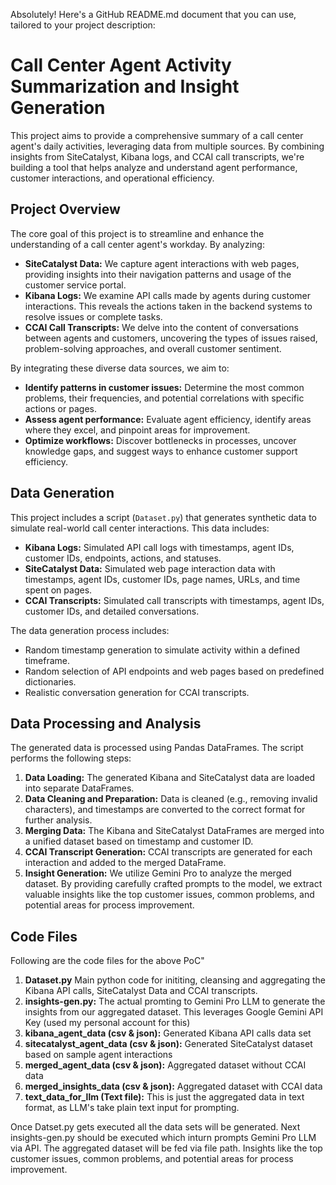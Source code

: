 Absolutely! Here's a GitHub README.md document that you can use, tailored to your project description:

# Call Center Agent Activity Summarization and Insight Generation

This project aims to provide a comprehensive summary of a call center agent's daily activities, leveraging data from multiple sources. By combining insights from SiteCatalyst, Kibana logs, and CCAI call transcripts, we're building a tool that helps analyze and understand agent performance, customer interactions, and operational efficiency.

## Project Overview

The core goal of this project is to streamline and enhance the understanding of a call center agent's workday. By analyzing:

- **SiteCatalyst Data:** We capture agent interactions with web pages, providing insights into their navigation patterns and usage of the customer service portal.
- **Kibana Logs:** We examine API calls made by agents during customer interactions. This reveals the actions taken in the backend systems to resolve issues or complete tasks.
- **CCAI Call Transcripts:** We delve into the content of conversations between agents and customers, uncovering the types of issues raised, problem-solving approaches, and overall customer sentiment.

By integrating these diverse data sources, we aim to:

- **Identify patterns in customer issues:** Determine the most common problems, their frequencies, and potential correlations with specific actions or pages.
- **Assess agent performance:** Evaluate agent efficiency, identify areas where they excel, and pinpoint areas for improvement.
- **Optimize workflows:** Discover bottlenecks in processes, uncover knowledge gaps, and suggest ways to enhance customer support efficiency.

## Data Generation

This project includes a script (`Dataset.py`) that generates synthetic data to simulate real-world call center interactions. This data includes:

- **Kibana Logs:** Simulated API call logs with timestamps, agent IDs, customer IDs, endpoints, actions, and statuses.
- **SiteCatalyst Data:** Simulated web page interaction data with timestamps, agent IDs, customer IDs, page names, URLs, and time spent on pages.
- **CCAI Transcripts:** Simulated call transcripts with timestamps, agent IDs, customer IDs, and detailed conversations.

The data generation process includes:

- Random timestamp generation to simulate activity within a defined timeframe.
- Random selection of API endpoints and web pages based on predefined dictionaries.
- Realistic conversation generation for CCAI transcripts.

## Data Processing and Analysis

The generated data is processed using Pandas DataFrames. The script performs the following steps:

1. **Data Loading:** The generated Kibana and SiteCatalyst data are loaded into separate DataFrames.
2. **Data Cleaning and Preparation:** Data is cleaned (e.g., removing invalid characters), and timestamps are converted to the correct format for further analysis.
3. **Merging Data:** The Kibana and SiteCatalyst DataFrames are merged into a unified dataset based on timestamp and customer ID.
4. **CCAI Transcript Generation:** CCAI transcripts are generated for each interaction and added to the merged DataFrame.
5. **Insight Generation:** We utilize Gemini Pro to analyze the merged dataset. By providing carefully crafted prompts to the model, we extract valuable insights like the top customer issues, common problems, and potential areas for process improvement.

## Code Files

Following are the code files for the above PoC"

1. **Dataset.py** Main python code for inititing, cleansing and aggregating the Kibana API calls, SiteCatalyst Data and CCAI transcripts.
2. **insights-gen.py:** The actual promting to Gemini Pro LLM to generate the insights from our aggregated dataset. This leverages Google Gemini API Key (used my personal account for this)
3. **kibana_agent_data (csv & json):** Generated Kibana API calls data set
4. **sitecatalyst_agent_data (csv & json):** Generated SiteCatalyst dataset based on sample agent interactions
5. **merged_agent_data (csv & json):** Aggregated dataset without CCAI data
6. **merged_insights_data (csv & json):** Aggregated dataset with CCAI data
7. **text_data_for_llm (Text file):** This is just the aggregated data in text format, as LLM's take plain text input for prompting.

Once Datset.py gets executed all the data sets will be generated.
Next insights-gen.py should be executed which inturn prompts Gemini Pro LLM via API. The aggregated dataset will be fed via file path.
Insights like the top customer issues, common problems, and potential areas for process improvement.
